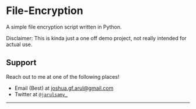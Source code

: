 # File-Encryption

A simple file encryption script written in Python.

Disclaimer: This is kinda just a one off demo project, not really intended for actual use.

## Support

Reach out to me at one of the following places!

-   Email (Best) at joshua.gf.arul@gmail.com
-   Twitter at <a href="http://twitter.com/jarulsamy_" target="_blank">`@jarulsamy_`</a>

* * *
